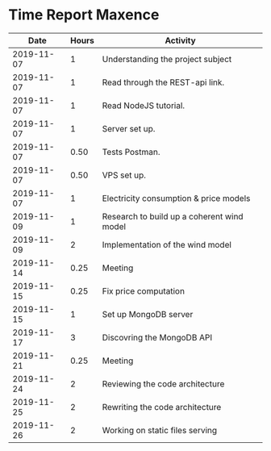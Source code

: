 # Time Report Maxence

| Date  |      Hours    | Activity                                      |
| ----------- | ------- |------------------------------------------------
| 2019-11-07  | 1       | Understanding the project subject             |
| 2019-11-07  | 1       | Read through the REST-api link.               |
| 2019-11-07  | 1       | Read NodeJS tutorial.                         |
| 2019-11-07  | 1       | Server set up.                                |
| 2019-11-07  | 0.50    | Tests Postman.                                |
| 2019-11-07  | 0.50    | VPS set up.                                   |
| 2019-11-07  | 1       | Electricity consumption & price models        |
| 2019-11-09  | 1       | Research to build up a coherent wind model    |
| 2019-11-09  | 2       | Implementation of the wind model              |
| 2019-11-14  | 0.25    | Meeting                                       |
| 2019-11-15  | 0.25    | Fix price computation                         |
| 2019-11-15  | 1       | Set up MongoDB server                         |
| 2019-11-17  | 3       | Discovring the MongoDB API                    |
| 2019-11-21  | 0.25    | Meeting                                       |
| 2019-11-24  | 2       | Reviewing the code architecture               |
| 2019-11-25  | 2       | Rewriting the code architecture               |
| 2019-11-26  | 2       | Working on static files serving               |